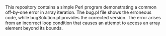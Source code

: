 This repository contains a simple Perl program demonstrating a common off-by-one error in array iteration. The bug.pl file shows the erroneous code, while bugSolution.pl provides the corrected version. The error arises from an incorrect loop condition that causes an attempt to access an array element beyond its bounds.